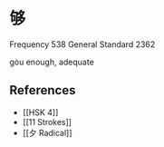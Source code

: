 # 够
Frequency 538
General Standard 2362

gòu
enough, adequate

## References
- [[HSK 4]]
- [[11 Strokes]]
- [[夕 Radical]]